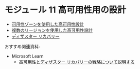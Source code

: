 # モジュール 11 高可用性用の設計

- [可用性ゾーンを使用した高可用性設計](mod11-01-availability-zones.md)
- [複数のリージョンを使用した高可用性設計](mod11-02-multi-regions.md)
- [ディザスター リカバリー](mod11-03-dr.md)

おすすめ関連資料:
- Microsoft Learn
  - [高可用性とディザスター リカバリーの戦略について説明する](https://docs.microsoft.com/ja-jp/learn/modules/describe-high-availability-disaster-recovery-strategies/)